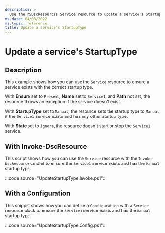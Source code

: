 ```yaml
---
description: >
  Use the PSDscResources Service resource to update a service's StartupType.
ms.date: 08/08/2022
ms.topic: reference
title: Update a service's StartupType
---
```


# Update a service's StartupType

## Description

This example shows how you can use the `Service` resource to ensure a service exists with the
correct startup type.

With **Ensure** set to `Present`, **Name** set to `Service1`, and **Path** not set, the resource
throws an exception if the service doesn't exist.

With **StartupType** set to `Manual`, the resource sets the startup type to `Manual` if the
`Service1` service exists and has any other startup type.

With **State** set to `Ignore`, the resource doesn't start or stop the `Service1` service.

## With Invoke-DscResource

This script shows how you can use the `Service` resource with the `Invoke-DscResource` cmdlet to
ensure the `Service1` service exists and has the `Manual` startup type.

:::code source="UpdateStartupType.Invoke.ps1":::

## With a Configuration

This snippet shows how you can define a `Configuration` with a `Service` resource block to ensure
the `Service1` service exists and has the `Manual` startup type.

:::code source="UpdateStartupType.Config.ps1":::
